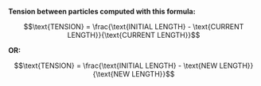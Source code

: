 **Tension between particles computed with this formula:**
```math
\text{TENSION} = \frac{\text{INITIAL LENGTH} - \text{CURRENT LENGTH}}{\text{CURRENT LENGTH}}
```
**OR:**
```math
\text{TENSION} = \frac{\text{INITIAL LENGTH} - \text{NEW LENGTH}}{\text{NEW LENGTH}}
```

  
